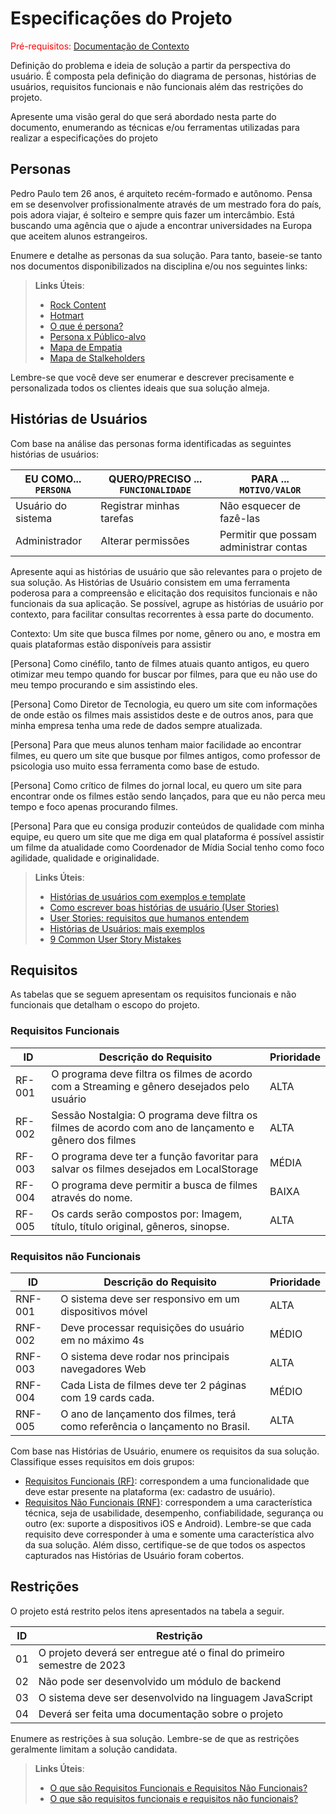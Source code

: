 # Especificações do Projeto

<span style="color:red">Pré-requisitos: <a href="1-Documentação de Contexto.md"> Documentação de Contexto</a></span>

Definição do problema e ideia de solução a partir da perspectiva do usuário. É composta pela definição do  diagrama de personas, histórias de usuários, requisitos funcionais e não funcionais além das restrições do projeto.

Apresente uma visão geral do que será abordado nesta parte do documento, enumerando as técnicas e/ou ferramentas utilizadas para realizar a especificações do projeto

## Personas

Pedro Paulo tem 26 anos, é arquiteto recém-formado e autônomo. Pensa em se desenvolver profissionalmente através de um mestrado fora do país, pois adora viajar, é solteiro e sempre quis fazer um intercâmbio. Está buscando uma agência que o ajude a encontrar universidades na Europa que aceitem alunos estrangeiros.

Enumere e detalhe as personas da sua solução. Para tanto, baseie-se tanto nos documentos disponibilizados na disciplina e/ou nos seguintes links:

> **Links Úteis**:
> - [Rock Content](https://rockcontent.com/blog/personas/)
> - [Hotmart](https://blog.hotmart.com/pt-br/como-criar-persona-negocio/)
> - [O que é persona?](https://resultadosdigitais.com.br/blog/persona-o-que-e/)
> - [Persona x Público-alvo](https://flammo.com.br/blog/persona-e-publico-alvo-qual-a-diferenca/)
> - [Mapa de Empatia](https://resultadosdigitais.com.br/blog/mapa-da-empatia/)
> - [Mapa de Stalkeholders](https://www.racecomunicacao.com.br/blog/como-fazer-o-mapeamento-de-stakeholders/)
>
Lembre-se que você deve ser enumerar e descrever precisamente e personalizada todos os clientes ideais que sua solução almeja.

## Histórias de Usuários

Com base na análise das personas forma identificadas as seguintes histórias de usuários:

|EU COMO... `PERSONA`| QUERO/PRECISO ... `FUNCIONALIDADE` |PARA ... `MOTIVO/VALOR`                 |
|--------------------|------------------------------------|----------------------------------------|
|Usuário do sistema  | Registrar minhas tarefas           | Não esquecer de fazê-las               |
|Administrador       | Alterar permissões                 | Permitir que possam administrar contas |

Apresente aqui as histórias de usuário que são relevantes para o projeto de sua solução. As Histórias de Usuário consistem em uma ferramenta poderosa para a compreensão e elicitação dos requisitos funcionais e não funcionais da sua aplicação. Se possível, agrupe as histórias de usuário por contexto, para facilitar consultas recorrentes à essa parte do documento.

Contexto:
Um site que busca filmes por nome, gênero ou ano, e mostra em quais plataformas estão disponíveis para assistir

[Persona] Como cinéfilo, tanto de filmes atuais quanto antigos, eu quero otimizar meu tempo quando for buscar por filmes, para que eu não use do meu tempo procurando e sim assistindo eles.

[Persona] Como Diretor de Tecnologia, eu quero um site com informações de onde estão os filmes mais assistidos deste e de outros anos, para que minha empresa tenha uma rede de dados sempre atualizada.

[Persona] Para que meus alunos tenham maior facilidade ao encontrar filmes, eu quero um site que busque por filmes antigos, como professor de psicologia uso muito essa ferramenta como base de estudo. 

[Persona] Como crítico de filmes do jornal local, eu quero um site para encontrar onde os filmes estão sendo lançados, para que eu não perca meu tempo e foco apenas procurando filmes.

[Persona] Para que eu consiga produzir conteúdos de qualidade com minha equipe, eu quero um site que me diga em qual plataforma é possível assistir um filme da atualidade como Coordenador de Mídia Social tenho como foco agilidade, qualidade e originalidade.

> **Links Úteis**:
> - [Histórias de usuários com exemplos e template](https://www.atlassian.com/br/agile/project-management/user-stories)
> - [Como escrever boas histórias de usuário (User Stories)](https://medium.com/vertice/como-escrever-boas-users-stories-hist%C3%B3rias-de-usu%C3%A1rios-b29c75043fac)
> - [User Stories: requisitos que humanos entendem](https://www.luiztools.com.br/post/user-stories-descricao-de-requisitos-que-humanos-entendem/)
> - [Histórias de Usuários: mais exemplos](https://www.reqview.com/doc/user-stories-example.html)
> - [9 Common User Story Mistakes](https://airfocus.com/blog/user-story-mistakes/)

## Requisitos

As tabelas que se seguem apresentam os requisitos funcionais e não funcionais que detalham o escopo do projeto.

### Requisitos Funcionais

|ID    | Descrição do Requisito                                                                                 | Prioridade |
|------|--------------------------------------------------------------------------------------------------------|------------|
|RF-001| O programa deve filtra os filmes de acordo com a Streaming e gênero desejados pelo usuário             |    ALTA    |      
|RF-002| Sessão Nostalgia: O programa deve filtra os filmes de acordo com ano de lançamento e gênero dos filmes |    ALTA    |
|RF-003| O programa deve ter a função favoritar para salvar os filmes desejados em LocalStorage                 |    MÉDIA   |
|RF-004| O programa deve permitir a busca de filmes através do nome.                                            |    BAIXA   |
|RF-005| Os cards serão compostos por: Imagem, título, título original, gêneros, sinopse.                       |    ALTA    | 

### Requisitos não Funcionais

|ID     | Descrição do Requisito                                                       | Prioridade |
|-------|------------------------------------------------------------------------------|------------|
|RNF-001| O sistema deve ser responsivo em um dispositivos móvel                       |   ALTA     | 
|RNF-002| Deve processar requisições do usuário em no máximo 4s                        |   MÉDIO    | 
|RNF-003| O sistema deve rodar nos principais navegadores Web                          |   ALTA     |
|RNF-004| Cada Lista de filmes deve ter 2 páginas com 19 cards cada.                   |   MÉDIO    |
|RNF-005| O ano de lançamento dos filmes, terá como referência o lançamento no Brasil. |   ALTA     |


Com base nas Histórias de Usuário, enumere os requisitos da sua solução. Classifique esses requisitos em dois grupos:

- [Requisitos Funcionais
 (RF)](https://pt.wikipedia.org/wiki/Requisito_funcional):
 correspondem a uma funcionalidade que deve estar presente na
  plataforma (ex: cadastro de usuário).
- [Requisitos Não Funcionais
  (RNF)](https://pt.wikipedia.org/wiki/Requisito_n%C3%A3o_funcional):
  correspondem a uma característica técnica, seja de usabilidade,
  desempenho, confiabilidade, segurança ou outro (ex: suporte a
  dispositivos iOS e Android).
Lembre-se que cada requisito deve corresponder à uma e somente uma
característica alvo da sua solução. Além disso, certifique-se de que
todos os aspectos capturados nas Histórias de Usuário foram cobertos.

## Restrições

O projeto está restrito pelos itens apresentados na tabela a seguir.

|ID| Restrição                                             |
|--|------------------------------------------------------------------------|
|01| O projeto deverá ser entregue até o final do primeiro semestre de 2023 |
|02| Não pode ser desenvolvido um módulo de backend                         |
|03| O sistema deve ser desenvolvido na linguagem JavaScript                |
|04| Deverá ser feita uma documentação sobre o projeto                      |

Enumere as restrições à sua solução. Lembre-se de que as restrições geralmente limitam a solução candidata.

> **Links Úteis**:
> - [O que são Requisitos Funcionais e Requisitos Não Funcionais?](https://codificar.com.br/requisitos-funcionais-nao-funcionais/)
> - [O que são requisitos funcionais e requisitos não funcionais?](https://analisederequisitos.com.br/requisitos-funcionais-e-requisitos-nao-funcionais-o-que-sao/)
